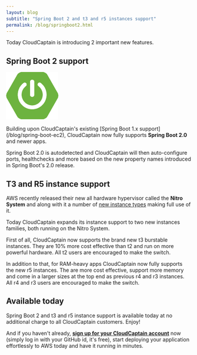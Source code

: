 ```yaml
---
layout: blog
subtitle: "Spring Boot 2 and t3 and r5 instances support"
permalink: /blog/springboot2.html
---
```

Today CloudCaptain is introducing 2 important new features.

## Spring Boot 2 support

![Spring Boot](/assets/img/springboot.png)

Building upon CloudCaptain's existing [Spring Boot 1.x support] (/blog/spring-boot-ec2), CloudCaptain now fully supports 
**Spring Boot 2.0** and newer apps.

Spring Boot 2.0 is autodetected and CloudCaptain will then auto-configure ports, healthchecks and more based on the new
property names introduced in Spring Boot's 2.0 release.

## T3 and R5 instance support

AWS recently released their new all hardware hypervisor called the **Nitro System** and along with it a number of
[new instance types](/blog/nitro) making full use of it.

Today CloudCaptain expands its instance support to two new instances families, both running on the Nitro System.

First of all, CloudCaptain now supports the brand new t3 burstable instances. They are 10% more cost effective than t2 and
run on more powerful hardware. All t2 users are encouraged to make the switch.

In addition to that, for RAM-heavy apps CloudCaptain now fully supports the new r5 instances. The are more cost effective,
support more memory and come in a larger sizes at the top end as previous r4 and r3 instances. All r4 and r3 users are
encouraged to make the switch.

## Available today

Spring Boot 2 and t3 and r5 instance support is available today at no additional charge to all CloudCaptain customers. Enjoy!

And if you haven't already,
[**sign up for your CloudCaptain account**](https://console.boxfuse.com) now (simply log in with your GitHub id, it's free),
start deploying your application effortlessly to AWS today and have it running in minutes.